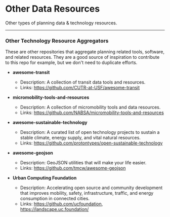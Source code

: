 # Other Data Resources
Other types of planning data & technology resources. 

---

### Other Technology Resource Aggregators

These are other repositories that aggregate planning related tools, software, and related resources. They are a good source of inspiration to contribute to this repo for example, but we don't need to duplicate efforts. 

* **awesome-transit**
    * Description: A collection of transit data tools and resources. 
    * Links: https://github.com/CUTR-at-USF/awesome-transit
  
* **micromobility-tools-and-resources**
    * Description: A collection of micromobility tools and data resources.
    * Links: https://github.com/NABSA/micromobility-tools-and-resources

* **awesome-sustainable-technology**
    * Description: A curated list of open technology projects to sustain a stable climate, energy supply, and vital natural resources.
    * Links: https://github.com/protontypes/open-sustainable-technology

* **awesome-geojson**
    * Description: GeoJSON utilities that will make your life easier.
    * Links: https://github.com/tmcw/awesome-geojson
    
* **Urban Computing Foundation**
  * Description: Accelerating open source and community development that improves mobility, safety, infrastructure, traffic, and energy consumption in connected cities.
  * Links: https://github.com/ucfoundation, https://landscape.uc.foundation/ 